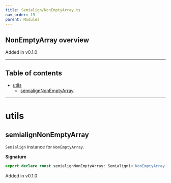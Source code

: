 ```yaml
---
title: Semialign/NonEmptyArray.ts
nav_order: 19
parent: Modules
---
```


## NonEmptyArray overview

Added in v0.1.0

---

<h2 class="text-delta">Table of contents</h2>

- [utils](#utils)
  - [semialignNonEmptyArray](#semialignnonemptyarray)

---

# utils

## semialignNonEmptyArray

`Semialign` instance for `NonEmptyArray`.

**Signature**

```ts
export declare const semialignNonEmptyArray: Semialign1<'NonEmptyArray'>
```

Added in v0.1.0
